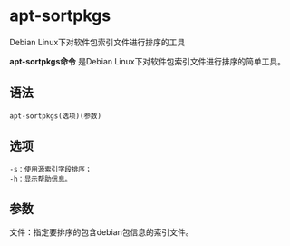 # apt-sortpkgs

Debian Linux下对软件包索引文件进行排序的工具


**apt-sortpkgs命令** 是Debian Linux下对软件包索引文件进行排序的简单工具。

##  语法

```
apt-sortpkgs(选项)(参数)
```

##  选项

```
-s：使用源索引字段排序；
-h：显示帮助信息。
```

##  参数

文件：指定要排序的包含debian包信息的索引文件。


